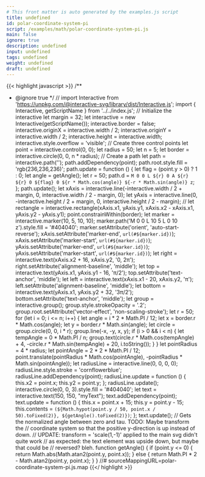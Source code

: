 ```yaml
---
# This front matter is auto generated by the examples.js script
title: undefined
id: polar-coordinate-system-pi
script: /examples/math/polar-coordinate-system-pi.js
main: false
ignore: true
description: undefined
input: undefined
tags: undefined
weight: undefined
draft: undefined
---
```


{{< highlight javascript >}}
/**
* @ignore true
*/
// import Interactive from 'https://unpkg.com/@interactive-svg/library/dist/Interactive.js';
import { Interactive, getScriptName } from '../../index.js';
// Initialize the interactive
let margin = 32;
let interactive = new Interactive(getScriptName());
interactive.border = false;
interactive.originX = interactive.width / 2;
interactive.originY = interactive.width / 2;
interactive.height = interactive.width;
interactive.style.overflow = 'visible';
// Create three control points
let point = interactive.control(0, 0);
let radius = 50;
let n = 5;
let border = interactive.circle(0, 0, n * radius);
// Create a path
let path = interactive.path('');
path.addDependency(point);
path.root.style.fill = 'rgb(236,236,236)';
path.update = function () {
    let flag = (point.y > 0) ? 1 : 0;
    let angle = getAngle();
    let r = 50;
    path.d = `M 0 0
            L ${r} 0
            A ${r} ${r} 0 ${flag} 0 ${r * Math.cos(angle)} ${-r * Math.sin(angle)}
            z`;
};
path.update();
let xAxis = interactive.line(-interactive.width / 2 + margin, 0, interactive.width / 2 - margin, 0);
let yAxis = interactive.line(0, -interactive.height / 2 + margin, 0, interactive.height / 2 - margin);
// let rectangle = interactive.rectangle(xAxis.x1, yAxis.y1, xAxis.x2 - xAxis.x1, yAxis.y2 - yAxis.y1);
point.constrainWithin(border);
let marker = interactive.marker(10, 5, 10, 10);
marker.path('M 0 0 L 10 5 L 0 10 z').style.fill = '#404040';
marker.setAttribute('orient', 'auto-start-reverse');
xAxis.setAttribute('marker-end', `url(#${marker.id})`);
xAxis.setAttribute('marker-start', `url(#${marker.id})`);
yAxis.setAttribute('marker-end', `url(#${marker.id})`);
yAxis.setAttribute('marker-start', `url(#${marker.id})`);
let right = interactive.text(xAxis.x2 + 16, xAxis.y2, '0, 2π');
right.setAttribute('alignment-baseline', 'middle');
let top = interactive.text(yAxis.x1, yAxis.y1 - 16, 'π/2');
top.setAttribute('text-anchor', 'middle');
let left = interactive.text(xAxis.x1 - 20, xAxis.y2, 'π');
left.setAttribute('alignment-baseline', 'middle');
let bottom = interactive.text(yAxis.x1, yAxis.y2 + 32, '3π/2');
bottom.setAttribute('text-anchor', 'middle');
let group = interactive.group();
group.style.strokeOpacity = '.2';
group.root.setAttribute('vector-effect', 'non-scaling-stroke');
let r = 50;
for (let i = 0; i <= n; i++) {
    let angle = i * 2 * Math.PI / 12;
    let x = border.r * Math.cos(angle);
    let y = border.r * Math.sin(angle);
    let circle = group.circle(0, 0, i * r);
    group.line(-x, -y, x, y);
    if (i > 0 && i < n) {
        let tempAngle = 0 * Math.PI / n;
        group.text(circle.r * Math.cos(tempAngle) + 4, -circle.r * Math.sin(tempAngle) + 20, i.toString());
    }
}
let pointRadius = 4 * radius;
let pointAngle = 2 * 2 * Math.PI / 12;
point.translate(pointRadius * Math.cos(pointAngle), -pointRadius * Math.sin(pointAngle));
let radiusLine = interactive.line(0, 0, 0, 0);
radiusLine.style.stroke = 'cornflowerblue';
radiusLine.addDependency(point);
radiusLine.update = function () {
    this.x2 = point.x;
    this.y2 = point.y;
};
radiusLine.update();
interactive.circle(0, 0, 3).style.fill = '#404040';
let text = interactive.text(150, 150, "myText");
text.addDependency(point);
text.update = function () {
    this.x = point.x + 15;
    this.y = point.y - 15;
    this.contents = `(${Math.hypot(point.y / 50, point.x / 50).toFixed(2)}, ${getAngle().toFixed(2)})`;
};
text.update();
// Gets the normalized angle between zero and tau. TODO: Maybe transform the
// coordinate system so that the positive y-direction is up instead of down.
// UPDATE: transform = 'scale(1,-1)' applied to the main svg  didn't quite work
// as expected: the text element was upside down, but maybe that could be
// reversed? bleh.
function getAngle() {
    if (point.y <= 0) {
        return Math.abs(Math.atan2(point.y, point.x));
    }
    else {
        return Math.PI * 2 - Math.atan2(point.y, point.x);
    }
}
//# sourceMappingURL=polar-coordinate-system-pi.js.map
{{</ highlight >}}

